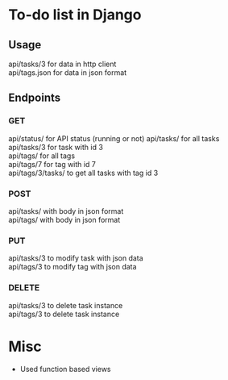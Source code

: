 # To-do list in Django

## Usage

api/tasks/3 for data in http client <br>
api/tags.json for data in json format

## Endpoints

### GET

api/status/ for API status (running or not)
api/tasks/ for all tasks <br>
api/tasks/3 for task with id 3 <br>
api/tags/ for all tags <br>
api/tags/7 for tag with id 7 <br>
api/tags/3/tasks/ to get all tasks with tag id 3

### POST

api/tasks/ with body in json format <br>
api/tags/ with body in json format

### PUT

api/tasks/3 to modify task with json data <br>
api/tags/3 to modify tag with json data

### DELETE

api/tasks/3 to delete task instance <br>
api/tags/3 to delete task instance

# Misc

- Used function based views
